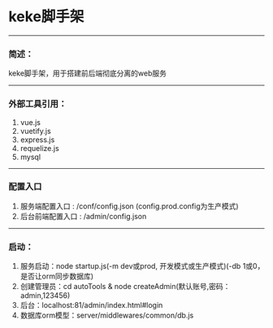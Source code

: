 # keke脚手架
***
### 简述：
keke脚手架，用于搭建前后端彻底分离的web服务

***
### 外部工具引用：
1. vue.js
2. vuetify.js
3. express.js
4. requelize.js
5. mysql

***
### 配置入口
1. 服务端配置入口 : /conf/config.json (config.prod.config为生产模式)
2. 后台前端配置入口 : /admin/config.json

***
### 启动： 
1. 服务启动：node startup.js(-m dev或prod, 开发模式或生产模式)(-db 1或0，是否让orm同步数据库)
2. 创建管理员：cd autoTools & node createAdmin(默认账号,密码：admin,123456)
3. 后台：localhost:81/admin/index.html#login
4. 数据库orm模型：server/middlewares/common/db.js